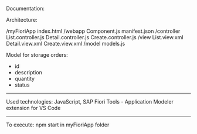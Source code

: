Documentation:


Architecture:

/myFioriApp
  index.html
  /webapp
    Component.js
    manifest.json
    /controller
      List.controller.js
      Detail.controller.js
      Create.controller.js
    /view
      List.view.xml
      Detail.view.xml
      Create.view.xml
    /model
      models.js

Model for storage orders:
  - id
  - description
  - quantity
  - status

--------------------------------

Used technologies: JavaScript, SAP Fiori Tools - Application Modeler extension for VS Code

--------------------------------

To execute: npm start in myFioriApp folder
